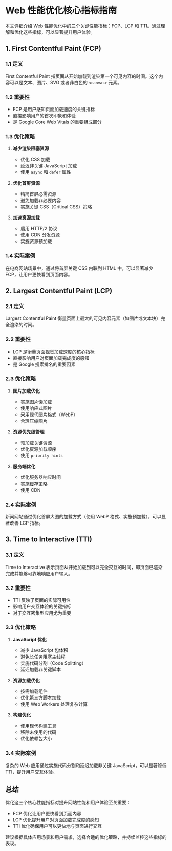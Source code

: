 # Web 性能优化核心指标指南

本文详细介绍 Web 性能优化中的三个关键性能指标：FCP、LCP 和 TTI。通过理解和优化这些指标，可以显著提升用户体验。

## 1. First Contentful Paint (FCP)

### 1.1 定义
First Contentful Paint 指页面从开始加载到渲染第一个可见内容的时间。这个内容可以是文本、图片、SVG 或者非白色的 `<canvas>` 元素。

### 1.2 重要性
- FCP 是用户感知页面加载速度的关键指标
- 直接影响用户的首次印象和体验
- 是 Google Core Web Vitals 的重要组成部分

### 1.3 优化策略
1. **减少渲染阻塞资源**
   - 优化 CSS 加载
   - 延迟非关键 JavaScript 加载
   - 使用 `async` 和 `defer` 属性

2. **优化首屏资源**
   - 精简首屏必需资源
   - 避免加载非必要内容
   - 实施关键 CSS（Critical CSS）策略

3. **加速资源加载**
   - 启用 HTTP/2 协议
   - 使用 CDN 分发资源
   - 实施资源预加载

### 1.4 实际案例
在电商网站场景中，通过将首屏关键 CSS 内联到 HTML 中，可以显著减少 FCP，让用户更快看到页面内容。

## 2. Largest Contentful Paint (LCP)

### 2.1 定义
Largest Contentful Paint 衡量页面上最大的可见内容元素（如图片或文本块）完全渲染的时间。

### 2.2 重要性
- LCP 是衡量页面视觉加载速度的核心指标
- 直接影响用户对页面加载完成度的感知
- 是 Google 搜索排名的重要因素

### 2.3 优化策略
1. **图片加载优化**
   - 实施图片懒加载
   - 使用响应式图片
   - 采用现代图片格式（WebP）
   - 合理压缩图片

2. **资源优先级管理**
   - 预加载关键资源
   - 优化资源加载顺序
   - 使用 `priority hints`

3. **服务端优化**
   - 优化服务器响应时间
   - 实施缓存策略
   - 使用 CDN

### 2.4 实际案例
新闻网站通过优化首屏大图的加载方式（使用 WebP 格式、实施预加载），可以显著改善 LCP 指标。

## 3. Time to Interactive (TTI)

### 3.1 定义
Time to Interactive 表示页面从开始加载到可以完全交互的时间，即页面已渲染完成并能够可靠地响应用户输入。

### 3.2 重要性
- TTI 反映了页面的实际可用性
- 影响用户交互体验的关键指标
- 对于交互密集型应用尤为重要

### 3.3 优化策略
1. **JavaScript 优化**
   - 减少 JavaScript 包体积
   - 避免长任务阻塞主线程
   - 实施代码分割（Code Splitting）
   - 延迟加载非关键脚本

2. **资源加载优化**
   - 按需加载组件
   - 优化第三方脚本加载
   - 使用 Web Workers 处理复杂计算

3. **构建优化**
   - 使用现代构建工具
   - 移除未使用的代码
   - 优化依赖包大小

### 3.4 实际案例
复杂的 Web 应用通过实施代码分割和延迟加载非关键 JavaScript，可以显著降低 TTI，提升用户交互体验。

## 总结

优化这三个核心性能指标对提升网站性能和用户体验至关重要：
- FCP 优化让用户更快看到页面内容
- LCP 优化提升用户对页面加载完成度的感知
- TTI 优化确保用户可以更快地与页面进行交互

建议根据具体应用场景和用户需求，选择合适的优化策略，并持续监控这些指标的表现。
